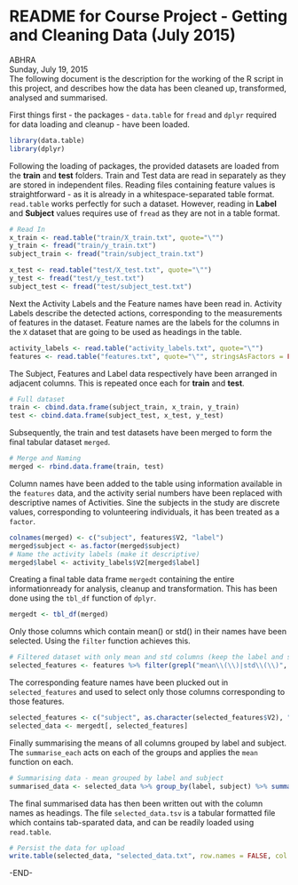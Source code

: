# README for Course Project - Getting and Cleaning Data (July 2015)
ABHRA  
Sunday, July 19, 2015  
The following document is the description for the working of the R script in this project, and describes how the data has been cleaned up, transformed, analysed and summarised.

First things first - the packages - `data.table` for `fread` and `dplyr` required for data loading and cleanup - have been loaded.


```r
library(data.table)
library(dplyr)
```

Following the loading of packages, the provided datasets are loaded from the **train** and **test** folders. Train and Test data are read in separately as they are stored in independent files. Reading files containing feature values is straightforward - as it is already in a whitespace-separated  table format.
`read.table` works perfectly for such a dataset. However, reading in **Label** and **Subject** values requires use of `fread` as they are not in a table format.


```r
# Read In
x_train <- read.table("train/X_train.txt", quote="\"")
y_train <- fread("train/y_train.txt")
subject_train <- fread("train/subject_train.txt")

x_test <- read.table("test/X_test.txt", quote="\"")
y_test <- fread("test/y_test.txt")
subject_test <- fread("test/subject_test.txt")
```

Next the Activity Labels and the Feature names have been read in. Activity Labels describe the detected actions, corresponding to the measurements of features in the dataset. Feature names are the labels for the columns in the `X` dataset that are going to be used as headings in the table.


```r
activity_labels <- read.table("activity_labels.txt", quote="\"")
features <- read.table("features.txt", quote="\"", stringsAsFactors = FALSE)
```

The Subject, Features and Label data respectively have been arranged in adjacent columns. This is repeated once each for **train** and **test**.


```r
# Full dataset
train <- cbind.data.frame(subject_train, x_train, y_train)
test <- cbind.data.frame(subject_test, x_test, y_test)
```

Subsequently, the train and test datasets have been merged to form the final tabular dataset `merged`.


```r
# Merge and Naming
merged <- rbind.data.frame(train, test)
```

Column names have been added to the table using information available in the `features` data, and the activity serial numbers have been replaced with descriptive names of Activities. Sine the subjects in the study are discrete values, corresponding to volunteering individuals, it has been treated as a `factor`.


```r
colnames(merged) <- c("subject", features$V2, "label")
merged$subject <- as.factor(merged$subject)
# Name the activity labels (make it descriptive)
merged$label <- activity_labels$V2[merged$label]
```

Creating a final table data frame `mergedt` containing the entire informationready for analysis, cleanup and transformation. This has been done using the `tbl_df` function of `dplyr`.


```r
mergedt <- tbl_df(merged)
```

Only those columns which contain mean() or std() in their names have been selected. Using the `filter` function achieves this.


```r
# Filtered dataset with only mean and std columns (keep the label and subject)
selected_features <- features %>% filter(grepl("mean\\(\\)|std\\(\\)", V2)) %>% select(V2)
```

The corresponding feature names have been plucked out in `selected_features` and used to select only those columns corresponding to those features.


```r
selected_features <- c("subject", as.character(selected_features$V2), "label")
selected_data <- mergedt[, selected_features]
```

Finally summarising the means of all columns grouped by label and subject. The `summarise_each` acts on each of the groups and applies the `mean` function on each.


```r
# Summarising data - mean grouped by label and subject
summarised_data <- selected_data %>% group_by(label, subject) %>% summarise_each(funs(mean))
```

The final summarised data has then been written out with the column names as headings. The file `selected_data.tsv` is a tabular formatted file which contains tab-sparated data, and can be readily loaded using `read.table`.


```r
# Persist the data for upload
write.table(selected_data, "selected_data.txt", row.names = FALSE, col.names = TRUE)
```

-END-

